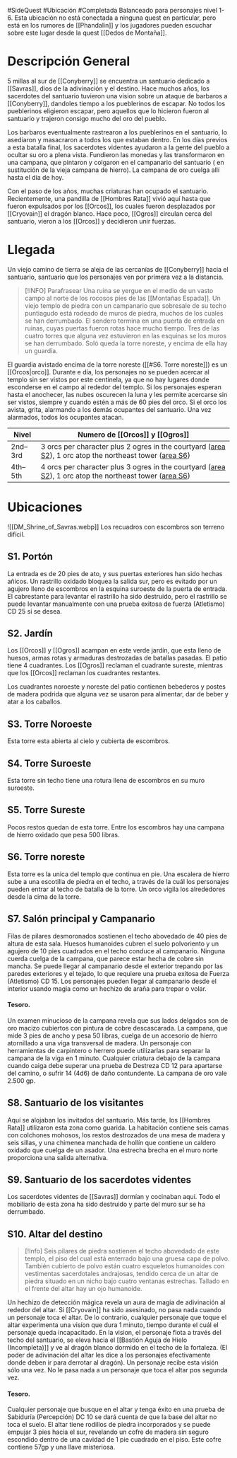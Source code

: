 #SideQuest #Ubicación #Completada 
Balanceado para personajes nivel 1-6.
Esta ubicación no está conectada a ninguna quest en particular, pero está en los rumores de [[Phandalin]] y los jugadores pueden escuchar sobre este lugar desde la quest [[Dedos de Montaña]].
# Descripción General
5 millas al sur de [[Conyberry]] se encuentra un santuario dedicado a [[Savras]], dios de la adivinación y el destino. Hace muchos años, los sacerdotes del santuario tuvieron una vision sobre un ataque de barbaros a [[Conyberry]], dandoles tiempo a los pueblerinos de escapar. No todos los pueblerinos eligieron escapar, pero aquellos que lo hicieron fueron al santuario y trajeron consigo mucho del oro del pueblo.

Los barbaros eventualmente rastrearon a los pueblerinos en el santuario, lo asediaron y masacraron a todos los que estaban dentro. En los  días previos a esta batalla final, los sacerdotes videntes ayudaron a la gente del pueblo a ocultar su oro a plena vista. Fundieron las monedas y las transformaron en una campana, que pintaron y colgaron en el campanario del santuario ( en sustitución de la vieja campana de hierro). La campana de oro cuelga allí hasta el día de hoy.  

Con el paso de los años, muchas criaturas han ocupado el santuario. Recientemente, una pandilla de [[Hombres Rata]] vivió aquí hasta que fueron expulsados por los [[Orcos]], los cuales fueron desplazados por [[Cryovain]] el dragón blanco. Hace poco, [[Ogros]] circulan cerca del santuario, vieron a los [[Orcos]] y decidieron unir fuerzas.
# Llegada
Un viejo camino de tierra se aleja de las cercanías de [[Conyberry]] hacia el santuario, santuario que los personajes ven por primera vez a la distancia.

> [!INFO] Parafrasear
> Una ruina se yergue en el medio de un vasto campo al norte de los rocosos pies de las [[Montañas Espada]]. Un viejo templo de piedra con un campanario que sobresale de su techo puntiagudo está rodeado de muros de piedra, muchos de los cuales se han derrumbado. El sendero termina en una puerta de entrada en ruinas, cuyas puertas fueron rotas hace mucho tiempo. Tres de las cuatro torres que alguna vez estuvieron en las esquinas se los muros se han derrumbado. Soló queda la torre noreste, y encima de ella hay un guardia.

El guardia avistado encima de la torre noreste ([[#S6. Torre noreste]]) es un [[Orcos|orco]]. Durante e día, los personajes no se pueden acercar al templo sin ser vistos por este centinela, ya que no hay lugares donde esconderse en el campo al rededor del templo. Si los personajes esperan hasta el anochecer, las nubes oscurecen la luna y les permite acercarse sin ser vistos, siempre y cuando estén a más de 60 pies del orco. Si el orco los avista, grita, alarmando a los demás ocupantes del santuario. Una vez alarmados, todos los ocupantes atacan. 

| Nivel   | Numero de [[Orcos]] y [[Ogros]]                                                                                                                                                                                                        |
| ------- | -------------------------------------------------------------------------------------------------------------------------------------------------------------------------------------------------------------------------------------- |
| 2nd–3rd | 3 orcs per character plus 2 ogres in the courtyard ([area S2](https://5e.tools/adventure.html#dip,11,s2.%20courtyard,0)), 1 orc atop the northeast tower ([area S6](https://5e.tools/adventure.html#dip,11,s6.%20northeast%20tower,0)) |
| 4th–5th | 4 orcs per character plus 3 ogres in the courtyard ([area S2](https://5e.tools/adventure.html#dip,11,s2.%20courtyard,0)), 1 orc atop the northeast tower ([area S6](https://5e.tools/adventure.html#dip,11,s6.%20northeast%20tower,0)) |

# Ubicaciones
![[DM_Shrine_of_Savras.webp]]
Los recuadros con escombros son terreno difícil.
## S1. Portón
La entrada es de 20 pies de ato, y sus puertas exteriores han sido hechas añicos. Un rastrillo oxidado bloquea la salida sur, pero es evitado por un agujero lleno de escombros en la esquina suroeste de la puerta de entrada. El cabrestante para levantar el rastrillo ha sido destruido, pero el rastrillo se puede levantar manualmente con una prueba exitosa de fuerza (Atletismo) CD 25 si se desea.
## S2. Jardín
Los [[Orcos]] y [[Ogros]] acampan en este verde jardín, que esta lleno de huesos, armas rotas y armaduras destrozadas de batallas pasadas. El patio tiene 4 cuadrantes. Los [[Ogros]] reclaman el cuadrante sureste, mientras que los [[Orcos]] reclaman los cuadrantes restantes.

Los cuadrantes noroeste y noreste del patio contienen bebederos y postes de madera podrida que alguna vez se usaron para alimentar, dar de beber y atar a los caballos.
## S3. Torre Noroeste
Esta torre esta abierta al cielo y cubierta de escombros.
## S4. Torre Suroeste
Esta torre sin techo tiene una rotura llena de escombros en su muro suroeste.
## S5. Torre Sureste
Pocos restos quedan de esta torre. Entre los escombros hay una campana de hierro oxidado que pesa 500 libras.
## S6. Torre noreste
Esta torre es la unica del templo que continua en pie. Una escalera de hierro sube a una escotilla de piedra en el techo, a través de la cuál los personajes pueden entrar al techo de batalla de la torre. Un orco vigila los alrededores desde la cima de la torre.
## S7. Salón principal y Campanario
Filas de pilares desmoronados sostienen el techo abovedado de 40 pies de altura de esta sala. Huesos humanoides cubren el suelo polvoriento y un agujero de 10 pies cuadrados en el techo conduce al campanario. Ninguna cuerda cuelga de la campana, que parece estar hecha de cobre sin mancha. Se puede llegar al campanario desde el exterior trepando por las paredes exteriores y el tejado, lo que requiere una prueba exitosa de Fuerza (Atletismo) CD 15. Los personajes pueden llegar al campanario desde el interior usando magia como un hechizo de araña para trepar o volar. 
#### Tesoro. 
Un examen minucioso de la campana revela que sus lados delgados son de oro macizo cubiertos con pintura de cobre descascarada. La campana, que mide 3 pies de ancho y pesa 50 libras, cuelga de un accesorio de hierro atornillado a una viga transversal de madera. Un personaje con herramientas de carpintero o herrero puede utilizarlas para separar la campana de la viga en 1 minuto. Cualquier criatura debajo de la campana cuando caiga debe superar una prueba de Destreza CD 12 para apartarse del camino, o sufrir 14 (4d6) de daño contundente. La campana de oro vale 2.500 gp.
## S8. Santuario de los visitantes
Aquí se alojaban los invitados del santuario. Más tarde, los [[Hombres Rata]] utilizaron esta zona como guarida. La habitación contiene seis camas con colchones mohosos, los restos destrozados de una mesa de madera y seis sillas, y una chimenea manchada de hollín que contiene un caldero oxidado que cuelga de un asador. Una estrecha brecha en el muro norte proporciona una salida alternativa.
## S9. Santuario de los sacerdotes videntes
Los sacerdotes videntes de [[Savras]] dormían y cocinaban aquí. Todo el mobiliario de esta zona ha sido destruido y parte del muro sur se ha derrumbado.
## S10. Altar del destino

> [!Info]
> Seis pilares de piedra sostienen el techo abovedado de este templo, el piso del cual está enterrado bajo una gruesa capa de polvo. También cubierto de polvo están cuatro esqueletos humanoides con vestimentas sacerdotales andrajosas, tendido cerca de un altar de piedra situado en un nicho bajo cuatro ventanas estrechas. Tallado en el frente del altar hay un ojo humanoide.

Un hechizo de detección mágica revela un aura de magia de adivinación al rededor del altar. Si [[Cryovain]] ha sido asesinado, no pasa nada cuando un personaje toca el altar. De lo contrario, cualquier personaje que toque el altar experimenta una visíon que dura 1 minuto, tiempo durante el cuál el personaje queda incapacitado. En la vision, el personaje flota a través del techo del santuario, se eleva hacia el [[Bastión Aguja de Hielo (Incompleta)]] y ve al dragón blanco dormido en el techo de la fortaleza. (El poder de adivinación del altar les dice a los personajes efectivamente donde deben ir para derrotar al dragón). Un personaje recibe esta visión sólo una vez. No le pasa nada a un personaje que toca el altar pos segunda vez.
#### Tesoro.
Cualquier personaje que busque en el altar y tenga éxito en una prueba de Sabiduría (Percepción) DC 10 se dará cuenta de que la base del altar no toca el suelo. El altar tiene rodillos de piedra incorporados y se puede empujar 3 pies hacia el sur, revelando un cofre de madera sin seguro escondido dentro de una cavidad de 1 pie cuadrado en el piso. Este cofre contiene 57gp y una llave misteriosa.
